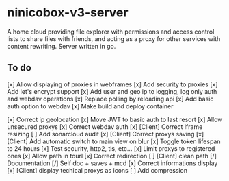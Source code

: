 # ninicobox-v3-server

A home cloud providing file explorer with permissions and access control lists to share files with friends, and acting as a proxy for other services with content rewriting. Server written in go.

## To do

[x] Allow displaying of proxies in webframes
[x] Add security to proxies
[x] Add let's encrypt support
[x] Add user and geo ip to logging, log only auth and webdav operations
[x] Replace polling by reloading api
[x] Add basic auth option to webdav
[x] Make build and deploy container

[x] Correct ip geolocation
[x] Move JWT to basic auth to last resort
[x] Allow unsecured proxys
[x] Correct webdav auth
[x] [Client] Correct iframe resizing
[ ] Add sonarcloud audit
[x] [Client] Correct proxys saving
[x] [Client] Add automatic switch to main view on blur
[x] Toggle token lifespan to 24 hours
[x] Test security, http2, tls, etc...
[x] Limit proxys to registered ones
[x] Allow path in tourl
[x] Correct redirection
[ ] [Client] clean path
[/] Documentation
[/] Self doc + saves + mcd
[x] Correct informations display
[x] [Client] display techical proxys as icons
[ ] Add compression
